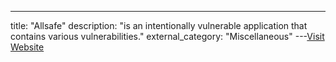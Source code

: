 ---
title: "Allsafe"
description: "is an intentionally vulnerable application that contains various vulnerabilities."
external_category: "Miscellaneous"
---[Visit Website](https://github.com/t0thkr1s/allsafe)

